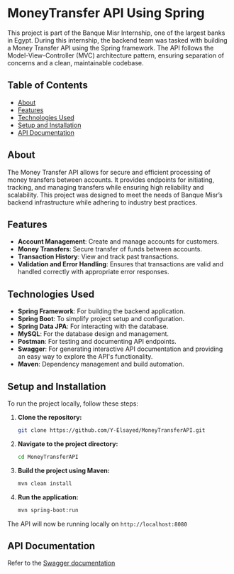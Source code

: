# MoneyTransfer API Using Spring

This project is part of the Banque Misr Internship, one of the largest banks in Egypt. During this internship, the backend team was tasked with building a Money Transfer API using the Spring framework. The API follows the Model-View-Controller (MVC) architecture pattern, ensuring separation of concerns and a clean, maintainable codebase.

## Table of Contents
- [About](#about)
- [Features](#features)
- [Technologies Used](#technologies-used)
- [Setup and Installation](#setup-and-installation)
- [API Documentation](#api-documentation)

## About
The Money Transfer API allows for secure and efficient processing of money transfers between accounts. It provides endpoints for initiating, tracking, and managing transfers while ensuring high reliability and scalability. This project was designed to meet the needs of Banque Misr’s backend infrastructure while adhering to industry best practices.

## Features
- **Account Management**: Create and manage accounts for customers.
- **Money Transfers**: Secure transfer of funds between accounts.
- **Transaction History**: View and track past transactions.
- **Validation and Error Handling**: Ensures that transactions are valid and handled correctly with appropriate error responses.
  
## Technologies Used
- **Spring Framework**: For building the backend application.
- **Spring Boot**: To simplify project setup and configuration.
- **Spring Data JPA**: For interacting with the database.
- **MySQL**: For the database design and management.
- **Postman**: For testing and documenting API endpoints.
- **Swagger**: For generating interactive API documentation and providing an easy way to explore the API's functionality.
- **Maven**: Dependency management and build automation.
  
## Setup and Installation

To run the project locally, follow these steps:

1. **Clone the repository:**
   ```bash
   git clone https://github.com/Y-Elsayed/MoneyTransferAPI.git

2. **Navigate to the project directory:**
   ```bash
   cd MoneyTransferAPI

3. **Build the project using Maven:**
    ```bash
    mvn clean install

4. **Run the application:**
    ```bash
    mvn spring-boot:run

The API will now be running locally on `http://localhost:8080`

## API Documentation
Refer to the [Swagger documentation](https://documenter.getpostman.com/view/34937434/2sA3rwLtmV)
